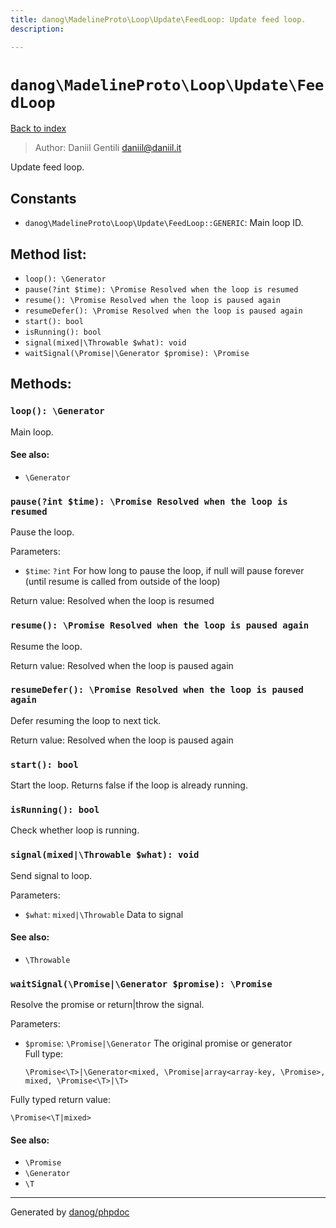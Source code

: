 ```yaml
---
title: danog\MadelineProto\Loop\Update\FeedLoop: Update feed loop.
description: 

---
```

# `danog\MadelineProto\Loop\Update\FeedLoop`
[Back to index](../../../../index.md)

> Author: Daniil Gentili <daniil@daniil.it>  
  

Update feed loop.  




## Constants
* `danog\MadelineProto\Loop\Update\FeedLoop::GENERIC`: Main loop ID.


## Method list:
* `loop(): \Generator`
* `pause(?int $time): \Promise Resolved when the loop is resumed`
* `resume(): \Promise Resolved when the loop is paused again`
* `resumeDefer(): \Promise Resolved when the loop is paused again`
* `start(): bool`
* `isRunning(): bool`
* `signal(mixed|\Throwable $what): void`
* `waitSignal(\Promise|\Generator $promise): \Promise`

## Methods:
### `loop(): \Generator`

Main loop.


#### See also: 
* `\Generator`




### `pause(?int $time): \Promise Resolved when the loop is resumed`

Pause the loop.


Parameters:
* `$time`: `?int` For how long to pause the loop, if null will pause forever (until resume is called from outside of the loop)  


Return value: Resolved when the loop is resumed


### `resume(): \Promise Resolved when the loop is paused again`

Resume the loop.


Return value: Resolved when the loop is paused again


### `resumeDefer(): \Promise Resolved when the loop is paused again`

Defer resuming the loop to next tick.


Return value: Resolved when the loop is paused again


### `start(): bool`

Start the loop.
Returns false if the loop is already running.


### `isRunning(): bool`

Check whether loop is running.



### `signal(mixed|\Throwable $what): void`

Send signal to loop.


Parameters:
* `$what`: `mixed|\Throwable` Data to signal  


#### See also: 
* `\Throwable`




### `waitSignal(\Promise|\Generator $promise): \Promise`

Resolve the promise or return|throw the signal.


Parameters:
* `$promise`: `\Promise|\Generator` The original promise or generator  
  Full type:
  ```
  \Promise<\T>|\Generator<mixed, \Promise|array<array-key, \Promise>, mixed, \Promise<\T>|\T>
  ```


Fully typed return value:
```
\Promise<\T|mixed>
```
#### See also: 
* `\Promise`
* `\Generator`
* `\T`




---
Generated by [danog/phpdoc](https://phpdoc.daniil.it)
